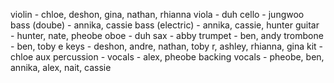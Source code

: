 violin  - chloe, deshon, gina, nathan, rhianna
viola - duh
cello - jungwoo
bass (doube) - annika, cassie
bass (electric) - annika, cassie, hunter
guitar - hunter, nate, pheobe
oboe - duh
sax - abby
trumpet - ben, andy
trombone - ben, toby e
keys - deshon, andre, nathan, toby r, ashley, rhianna, gina
kit - chloe
aux percussion - 
vocals - alex, pheobe
backing vocals - pheobe, ben, annika, alex, nait, cassie

